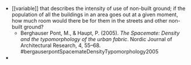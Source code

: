 - [[variable]] that describes the intensity of use of non-built ground; if the population of all the buildings in an area goes out at a given moment, how much room would there be for them in the streets and other non-built ground?
	- Berghauser Pont, M., & Haupt, P. (2005). _The Spacemate: Density and the typomorphology of the urban fabric_. Nordic Journal of Architectural Research, 4, 55–68. #bergauserpontSpacemateDensityTypomorphology2005
-